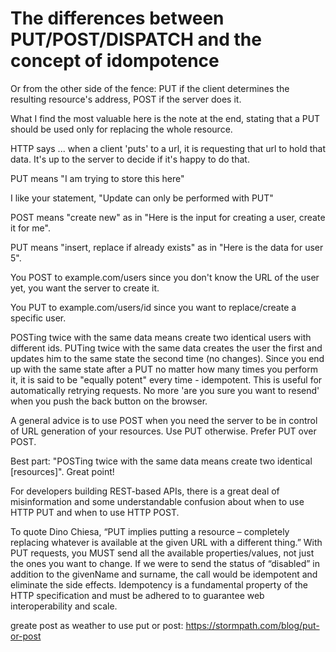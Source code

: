 # The differences between PUT/POST/DISPATCH and the concept of idompotence


Or from the other side of the fence: PUT if the client determines the resulting resource's address, POST if the server does it.

What I find the most valuable here is the note at the end, stating that a PUT should be used only for replacing the whole resource.

HTTP says ... when a client 'puts' to a url, it is requesting that url to hold that data. It's up to the server to decide if it's happy to do that.

PUT means "I am trying to store this here"

I like your statement, "Update can only be performed with PUT"


POST means "create new" as in "Here is the input for creating a user, create it for me".

PUT means "insert, replace if already exists" as in "Here is the data for user 5".

You POST to example.com/users since you don't know the URL of the user yet, you want the server to create it.

You PUT to example.com/users/id since you want to replace/create a specific user.

POSTing twice with the same data means create two identical users with different ids. PUTing twice with the same data creates the user the first and updates him to the same state the second time (no changes). Since you end up with the same state after a PUT no matter how many times you perform it, it is said to be "equally potent" every time - idempotent. This is useful for automatically retrying requests. No more 'are you sure you want to resend' when you push the back button on the browser.

A general advice is to use POST when you need the server to be in control of URL generation of your resources. Use PUT otherwise. Prefer PUT over POST.

Best part: "POSTing twice with the same data means create two identical [resources]". Great point!

For developers building REST-based APIs, there is a great deal of misinformation and some understandable confusion about when to use HTTP PUT and when to use HTTP POST.

To quote Dino Chiesa, “PUT implies putting a resource – completely replacing whatever is available at the given URL with a different thing.” With PUT requests, you MUST send all the available properties/values, not just the ones you want to change. If we were to send the status of “disabled” in addition to the givenName and surname, the call would be idempotent and eliminate the side effects. Idempotency is a fundamental property of the HTTP specification and must be adhered to to guarantee web interoperability and scale.

greate post as weather to use put or post: https://stormpath.com/blog/put-or-post

